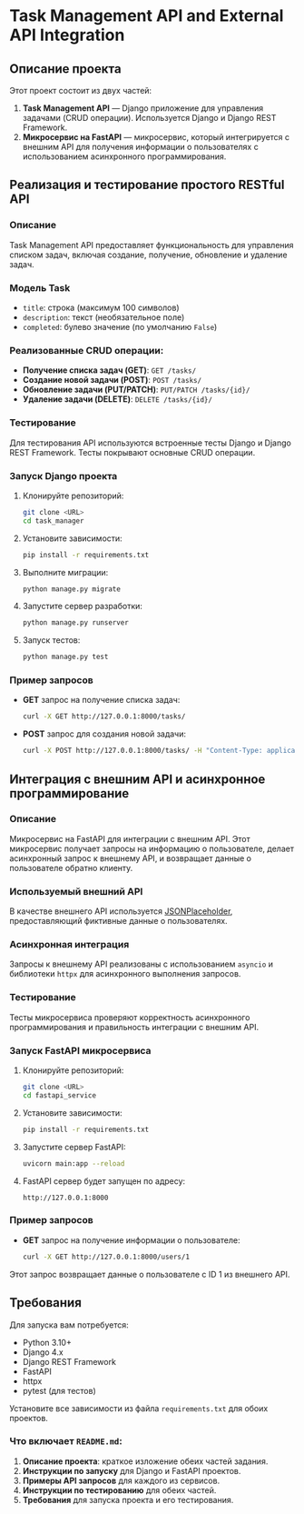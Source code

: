 # Task Management API and External API Integration

## Описание проекта

Этот проект состоит из двух частей:

1. **Task Management API** — Django приложение для управления задачами (CRUD операции). Используется Django и Django REST Framework.
2. **Микросервис на FastAPI** — микросервис, который интегрируется с внешним API для получения информации о пользователях с использованием асинхронного программирования.

## Реализация и тестирование простого RESTful API

### Описание

Task Management API предоставляет функциональность для управления списком задач, включая создание, получение, обновление и удаление задач. 

### Модель Task

- `title`: строка (максимум 100 символов)
- `description`: текст (необязательное поле)
- `completed`: булево значение (по умолчанию `False`)

### Реализованные CRUD операции:

- **Получение списка задач (GET)**: `GET /tasks/`
- **Создание новой задачи (POST)**: `POST /tasks/`
- **Обновление задачи (PUT/PATCH)**: `PUT/PATCH /tasks/{id}/`
- **Удаление задачи (DELETE)**: `DELETE /tasks/{id}/`

### Тестирование

Для тестирования API используются встроенные тесты Django и Django REST Framework. Тесты покрывают основные CRUD операции.

### Запуск Django проекта

1. Клонируйте репозиторий:
   ```bash
   git clone <URL>
   cd task_manager
   ```

2. Установите зависимости:
   ```bash
   pip install -r requirements.txt
   ```

3. Выполните миграции:
   ```bash
   python manage.py migrate
   ```

4. Запустите сервер разработки:
   ```bash
   python manage.py runserver
   ```

5. Запуск тестов:
   ```bash
   python manage.py test
   ```

### Пример запросов

- **GET** запрос на получение списка задач:
   ```bash
   curl -X GET http://127.0.0.1:8000/tasks/
   ```

- **POST** запрос для создания новой задачи:
   ```bash
   curl -X POST http://127.0.0.1:8000/tasks/ -H "Content-Type: application/json" -d '{"title": "Новая задача", "description": "Описание задачи"}'
   ```

## Интеграция с внешним API и асинхронное программирование

### Описание

Микросервис на FastAPI для интеграции с внешним API. Этот микросервис получает запросы на информацию о пользователе, делает асинхронный запрос к внешнему API, и возвращает данные о пользователе обратно клиенту.

### Используемый внешний API

В качестве внешнего API используется [JSONPlaceholder](https://jsonplaceholder.typicode.com), предоставляющий фиктивные данные о пользователях.

### Асинхронная интеграция

Запросы к внешнему API реализованы с использованием `asyncio` и библиотеки `httpx` для асинхронного выполнения запросов.

### Тестирование

Тесты микросервиса проверяют корректность асинхронного программирования и правильность интеграции с внешним API.

### Запуск FastAPI микросервиса

1. Клонируйте репозиторий:
   ```bash
   git clone <URL>
   cd fastapi_service
   ```

2. Установите зависимости:
   ```bash
   pip install -r requirements.txt
   ```

3. Запустите сервер FastAPI:
   ```bash
   uvicorn main:app --reload
   ```

4. FastAPI сервер будет запущен по адресу:
   ```
   http://127.0.0.1:8000
   ```

### Пример запросов

- **GET** запрос на получение информации о пользователе:
   ```bash
   curl -X GET http://127.0.0.1:8000/users/1
   ```

Этот запрос возвращает данные о пользователе с ID 1 из внешнего API.


## Требования

Для запуска вам потребуется:

- Python 3.10+
- Django 4.x
- Django REST Framework
- FastAPI
- httpx
- pytest (для тестов)

Установите все зависимости из файла `requirements.txt` для обоих проектов.


### Что включает `README.md`:

1. **Описание проекта**: краткое изложение обеих частей задания.
2. **Инструкции по запуску** для Django и FastAPI проектов.
3. **Примеры API запросов** для каждого из сервисов.
4. **Инструкции по тестированию** для обеих частей.
5. **Требования** для запуска проекта и его тестирования.
